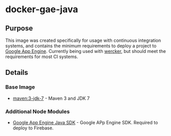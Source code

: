 # docker-gae-java

## Purpose

This image was created specifically for usage with continuous integration systems, and contains the minimum requirements to deploy a project to [Google App Engine](https://appengine.google.com/). Currently being used with [wercker](https://app.wercker.com), but should meet the requirements for most CI systems.

## Details

### Base Image

* [maven:3-jdk-7](https://hub.docker.com/_/maven/) - Maven 3 and JDK 7

### Additional Node Modules

* [Google App Engine Java SDK](https://cloud.google.com/appengine/downloads) - Google APp Engine SDK. Required to deploy to Firebase.
